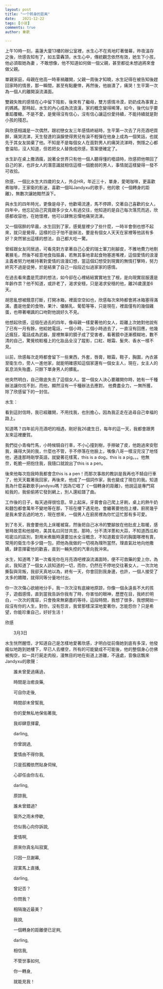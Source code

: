 ```yaml
---
layout: post
title: "一个转身的距离"
date:   2021-12-22
tags: [小说]
comments: true
author: 秦歌

---
```


上午10時一刻，喜蓮大廈13樓的辦公室裡，水生心不在焉地盯著螢幕，昨夜溫存之後，欣感告知有了，如五雷轟頂，水生心中，傳統觀念依然有效，她生下小孩，他必須取她為妻 ，不敢想像，他不知道如何做一個父親，甚至都從未想過將來會做父親。

單親家庭，母親在他高一時車禍離開，父親一周後才知曉，水生記得在被告知後趕回家時的情景，那一瞬間，甚至有點慶倖，再然後，他崩潰了，痛哭！生平第一次為一個人的離開淚流滿面。

雙親失敗的感情在心中留下陰影，後來有了繼母，雙方感情冷漠，奶奶成為事實上的媽媽。那時起，水生的內心成為流浪漢，家的概念變得稀薄，如今，後代似乎要重蹈覆轍。不是不愛，是覺得沒有信心，沒有信心讓這份愛持續，不能持續就是對小孩的殘忍。 

與欣感相識是一次偶然，跟初戀女友三年感情終結時，生平第一次去了月亮酒吧買醉，痛哭流涕，天生發達的淚腺使得男兒有淚不輕彈在他身上成為一個笑話，也就先于其女友拋棄了他。不知是不是每個女人在面對男人的痛哭流涕時，惻隱之心都會淪陷，沒人知道，但若把女人替換成欣感，答案便確定了。

水生趴在桌上撒酒瘋，說著全世界只有他一個人聽得懂的囈語時，欣感把他帶回了自己的家，也許女人的潛意識就相信這樣一個脆弱的男人，事情就這樣變得一發不可收拾。 

欣感，一個比水生大四歲的女人，外企HR，年近三十，單身，愛喝咖啡，更喜歡煮咖啡，王家衛的影迷，喜歡一個叫Jandyxu的歌手，他的歌《一個轉身的距離》，無數次讓她黯然淚下。 

與水生的四年時光，更像是母子，他歡場流連，馬不停蹄，交著自己喜歡的女人，四年中，他忘記自己究竟跟多少女人有過交往，他知道的是自己每次落荒而逃，欣感都收容他，在她懷裡，他可以肆無忌憚地痛哭流涕。 

又一個宿醉的早晨，水生回到了家，感覺屋裡少了些什麼，一時半會倒也想不起來，就只是覺得，這樣的日子怕不是辦法，要是有個女人天天在家裡等他該有多好？突然冒出這樣的想法，自己都大吃一驚。

曾經跟女友同居過，可看見對方拿著自己心愛的瑞士軍刀削腳皮，不雅地費力地剔著腋毛，然後不經意地食指摳鼻，若無其事地拿起食物塞進嘴裡，這個愛情的浪漫主義者努力地維持著對愛情的浪漫幻想，當這個幻想受到現實的無情打擊時，努力終究不過是徒勞，於是結束了自己一段段近似過家家的感情。

在過去看來盡是荒謬的想法，如今卻在心裡結結實實地生了根，是向現實屈服還是年齡作祟？他不知道，或許老了，渴求安穩，只是渴求安穩的他，離26歲還差6天。

胡思亂想被餓意打斷，打開冰箱，裡面空空如也，欣感每次來時都會將冰箱塞得滿滿，盡是他愛的食物，果汁、優酪乳、葡萄等等，只是現在，裡面僅有的幾個雞蛋，也帶著嘲諷的口吻對他說好久不見。

他想起欣感，這個在過去的四年，像母親一樣愛著他的女人，距離上次她對他說有了已有一月有餘，他給她電話，一個小時，二個小時過去了，一直沒有回應，他幾近瘋狂，電話成為武器，屋裡無辜的鏡子成了受害者，看著鏡中逐漸模糊地，數不清的自己，驚覺梳粧檯上的化妝品全沒了蹤影，口紅、眼霜、髮夾、香水一樣不見。

以前，欣感每次走時都會留下一些東西，外套，唇膏，眼霜，鞋子，胸圍，內衣甚至衛生巾，旁人一進他家，就能明確感知這個家還有一個女主人，現在，女主人的氣息消失殆盡，只餘下單身男人的髒亂。

他突然明白，自己徹底失去了這個女人。當一個女人決心要離開你時，她有一千種辦法讓你找不到，而他，顯然沒有一千種辦法去應對。
他費盡全力，一無所獲，除了欣感留下的一封信。

水生： 

看到這封信時，我已經離開，不用找我，也別擔心，因為我正走在追尋自己幸福的路上。


知道嗎？四年前月亮酒吧的相遇，剛好我26歲生日，每年的這一天，我都會跟男友來這裡慶賀。 

我們從小青梅竹馬，小時候騎自行車，不小心撞到樹，手擦破了皮，他跑過來安慰我，痛得大哭的我，什麼也不管，手不停落在他臉上，嘴像八哥一樣沒完沒了地怪他，適逢那時剛學英語，就變著花樣罵，this is a dog，this is a pig。。。他無奈，乾脆一把抱住我，我隨口就說出了this is a pen。

後來他每次抱我時我都會念this is a pen！而那次事故的教訓是我再也不騎自行車了，他天天載著我回家，再後來，他成了一個詞作家，我也變成了現在的我。知道我為什麼喜歡歌手jandyxu嗎？因為它唱了《一個轉身的距離》，他說這是專門寫給我的，我偷偷將它發到網上，別人還給譜了曲。

工作後的日子，每天過得很恰意。早上起床，牙膏會自己爬上牙刷，桌上的熱牛奶和麵包都會萬年不變地等在那，下班在樓下遇見他，會纏著要他抱上樓，廚房幾乎是我未曾去過的地方，現在想來，一個男人在廚房裡為你忙這忙那有多可愛。

到了冬天，我會要他先上床暖被窩，然後把自己冰冷的雙腳放在他肚皮上取暖，感冒時故意和他接吻，美其名曰同甘共苦。那時，分不清洋蔥和大蒜，不知道西瓜和哈密瓜的區別，對用米煮飯時還要加水全沒概念，不知道戴安芬的胸圍哪裡有賣，常用的衛生巾多少錢一包，把他為我做的一切視為理所當然，理直氣壯地向他撒嬌，肆意揮霍他的歡喜，直到一輛失控的汽車向我沖來。 

水生，知道嗎？第一次看見你在月亮酒吧裡淚流滿面時，便不可救藥的愛上你，為此，我知道了一個女人該知道的一切，而你，仍然在不停地交往著女人，一次次地撕裂與背叛，我卻天真地以為，終有一天，你會回到我身邊，也許，一個人接受了太多的饋贈，就得同等分量地付出。

你一次次傷心欲絕地分手，我一次次沒有底線地原諒，你像一個永遠長不大的孩子，遊戲感情，直到當我告訴你我有了時，你害怕的眼神，歷歷在目，我終於明白，一次次的寬容，只會換來無窮盡的等待，這段時間，我想了很多，我想開始一段沒有你的人生，對你，沒有怨言，我曾那樣深深地愛著你，怎能怨你？只是希望，你能珍重自己，好好生活！ 

欣感 

　　3月3日

水生恍然醒悟，才知道自己是怎樣地愛著欣感，才明白從前傷她到底有多深，他發瘋似地跑到她樓下，早已人去樓空，所有的可能變成不可能後，他的整個身心仿佛被掏空，如一具行屍走肉般，漫無目的地在街道上游離，不遠處，音像店飄來Jandyxu的歌聲： 

　　誰未曾愛過痛過，

　　時間是治癒良藥,

　　可自你走後,

　　時間卻未曾幫我,

　　你的愛無私地保佑著我,

　　我却肆意揮霍,

　　darling,

　　你曾說過,

　　愛情由不得你我,

　　只是孤獨依然貼身伺候,

　　心卻任由你左右,

　　darling,

　　原諒我,

　　誰未曾錯過?

　　窗外之雨未停歇,

　　仿似我心向你訴說,

　　愛情啊,

　　原來你真名叫寂寞,

　　只因一旦謝幕,

　　寂寞馬上直播,

　　darling,

　　曾記否？

　　你問我？

　　相隔幾近最美？

　　我說,

　　一個轉身的距離便已足夠,

　　darling,

　　相信我,

　　不管世事如何,

　　你一轉身,

　　就能見我！



 
